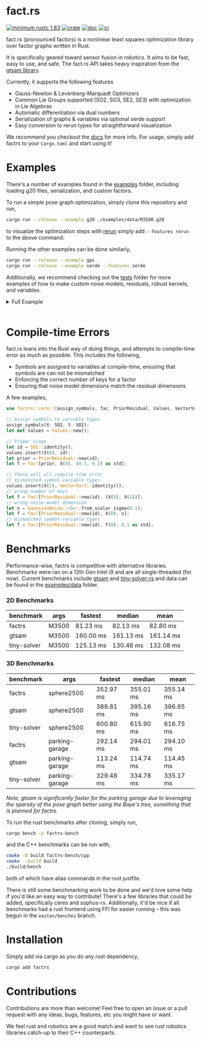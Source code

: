 # fact.rs

[![minimum rustc 1.83](https://img.shields.io/badge/rustc-1.83+-red.svg)](https://rust-lang.github.io/rfcs/2495-min-rust-version.html)
[![crate](https://img.shields.io/crates/v/factrs.svg)](https://crates.io/crates/factrs)
[![doc](https://docs.rs/factrs/badge.svg)](https://docs.rs/factrs)
[![ci](https://github.com/rpl-cmu/factrs/actions/workflows/ci.yml/badge.svg)](https://github.com/rpl-cmu/factrs/actions/workflows/ci.yml)

fact.rs (pronounced factors) is a nonlinear least squares optimization library over factor graphs written in Rust.

It is specifically geared toward sensor fusion in robotics. It aims to be fast, easy to use, and safe. The fact.rs API takes heavy inspiration from the [gtsam library](https://gtsam.org/).

Currently, it supports the following features
- Gauss-Newton & Levenberg-Marquadt Optimizers
- Common Lie Groups supported (SO2, SO3, SE2, SE3) with optimization in Lie
  Algebras
- Automatic differentiation via dual numbers
- Serialization of graphs & variables via optional serde support
- Easy conversion to rerun types for straightforward visualization

We recommend you checkout the [docs](https://docs.rs/factrs/latest/factrs/) for more info. For usage, simply add factrs to your `Cargo.toml` and start using it!

# Examples
There's a number of examples found in the [examples](/examples/) folder, including loading g20 files, serialization, and custom factors.

To run a simple pose graph optimization, simply clone this repository and run,
```bash
cargo run --release --example g20 ./examples/data/M3500.g20
```
to visualize the optimization steps with [rerun](https://rerun.io) simply add `--features rerun` to the above command.

Running the other examples can be done similarly,
```bash
cargo run --release --example gps
cargo run --release --example serde --features serde
``` 

Additionally, we recommend checking out the [tests](/tests/) folder for more examples of how to make custom noise models, residuals, robust kernels, and variables.

<details>
<summary>Full Example</summary>

```rust
use factrs::{
    assign_symbols,
    core::{BetweenResidual, GaussNewton, Graph, Huber, PriorResidual, Values, SO2},
    fac,
    traits::*,
};

// Assign symbols to variable types
assign_symbols!(X: SO2);

fn main() {
    // Make all the values
    let mut values = Values::new();

    let x = SO2::from_theta(1.0);
    let y = SO2::from_theta(2.0);
    values.insert(X(0), SO2::identity());
    values.insert(X(1), SO2::identity());

    // Make the factors & insert into graph
    let mut graph = Graph::new();
    let res = PriorResidual::new(x.clone());
    let factor = fac![res, X(0)];
    graph.add_factor(factor);

    let res = BetweenResidual::new(y.minus(&x));
    let factor = fac![res, (X(0), X(1)), 0.1 as std, Huber::default()];
    graph.add_factor(factor);

    // Optimize!
    let mut opt: GaussNewton = GaussNewton::new(graph);
    let result = opt.optimize(values).unwrap();
    println!("Results {:#}", result);
}
```
</details>
</br>

# Compile-time Errors

fact.rs leans into the Rust way of doing things, and attempts to compile-time error as much as possible. This includes the following,
- Symbols are assigned to variables at compile-time, ensuring that symbols are can not be mismatched
- Enforcing the correct number of keys for a factor
- Ensuring that noise model dimensions match the residual dimensions

A few examples,
```rust
use factrs::core::{assign_symbols, fac, PriorResidual, Values, VectorVar2, SO2};

// Assign symbols to variable types
assign_symbols(X: SO2, Y: SO2);
let mut values = Values::new();

// Proper usage
let id = SO2::identity();
values.insert(X(0), id);
let prior = PriorResidual::new(id);
let f = fac![prior, X(0), (0.1, 0.2) as std];

// These will all compile-time error
// mismatched symbol-variable types
values.insert(X(5), VectorVar2::identity());
// wrong number of keys 
let f = fac![PriorResidual::new(id), (X(0), X(1))]; 
// wrong noise-model dimension
let n = GaussianNoise::<5>::from_scalar_sigma(0.1);
let f = fac![PriorResidual::new(id), X(0), n];
// mismatched symbol-variable types
let f = fac![PriorResidual::new(id), Y(0), 0.1 as std];
```

# Benchmarks
Performance-wise, factrs is competitive with alternative libraries. Benchmarks were ran on a 12th Gen Intel i9 and are all single-threaded (for now). Current benchmarks include [gtsam](https://github.com/borglab/gtsam/) and [tiny-solver-rs](https://github.com/powei-lin/tiny-solver-rs) and data can be found in the [examples/data](/examples/data) folder.

### 2D Benchmarks
| benchmark   | args  | fastest   | median    | mean      |
|-------------|-------|-----------|-----------|-----------|
| factrs      | M3500 | 81.23 ms  | 82.13 ms  | 82.80 ms  |
| gtsam       | M3500 | 160.00 ms | 161.13 ms | 161.14 ms |
| tiny-solver | M3500 | 125.13 ms | 130.46 ms | 132.08 ms |


### 3D Benchmarks
| benchmark   | args           | fastest   | median    | mean      |
|-------------|----------------|-----------|-----------|-----------|
| factrs      | sphere2500     | 352.97 ms | 355.01 ms | 355.14 ms |
| gtsam       | sphere2500     | 389.81 ms | 395.16 ms | 396.65 ms |
| tiny-solver | sphere2500     | 600.80 ms | 615.90 ms | 616.75 ms |
| factrs      | parking-garage | 292.14 ms | 294.01 ms | 294.10 ms |
| gtsam       | parking-garage | 113.24 ms | 114.74 ms | 114.45 ms |
| tiny-solver | parking-garage | 329.48 ms | 334.78 ms | 335.17 ms |

*Note, gtsam is significantly faster for the parking garage due to leveraging the sparsity of the pose graph better using the Baye's tree, something that is planned for factrs.*

To run the rust benchmarks after cloning, simply run,
```bash
cargo bench -p factrs-bench
```
and the C++ benchmarks can be run with,
```bash
cmake -B build factrs-bench/cpp
cmake --build build
./build/bench
```

both of which have alias commands in the root justfile.

There is still some benchmarking work to be done and we'd love some help if you'd like an easy way to contribute! There's a few libraries that could be added, specifically ceres and sophus-rs. Additionally, it'd be nice if all benchmarks had a rust frontend using FFI for easier running - this was begun in the `easton/benches` branch.

# Installation
Simply add via cargo as you do any rust dependency,
```bash
cargo add factrs
```
</details>


# Contributions

Contributions are more than welcome! Feel free to open an issue or a pull request with any ideas, bugs, features, etc you might have or want. 

We feel rust and robotics are a good match and want to see rust robotics libraries catch-up to their C++ counterparts.